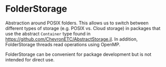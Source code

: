 # FolderStorage

Abstraction around POSIX folders.  This allows us to switch between different
types of storage (e.g. POSIX vs. Cloud storage) in packages that use the abstract
`Container` type found in https://github.com/ChevronETC/AbstractStorage.jl. In
addition, FolderStorage threads read operations using OpenMP.

FolderStorage can be convenient for package development but is not intended
for direct use.
